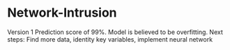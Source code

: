 # Network-Intrusion
Version 1 
Prediction score of 99%. 
Model is believed to be overfitting. 
Next steps: Find more data, identity key variables, implement neural network

